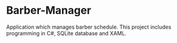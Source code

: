 # Barber-Manager
Application which manages barber schedule. This project includes programming in C#, SQLite database and XAML.
